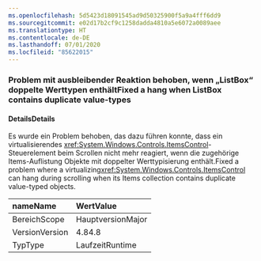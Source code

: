 ```yaml
---
ms.openlocfilehash: 5d5423d18091545ad9d50325900f5a9a4fff6dd9
ms.sourcegitcommit: e02d17b2cf9c1258dadda4810a5e6072a0089aee
ms.translationtype: HT
ms.contentlocale: de-DE
ms.lasthandoff: 07/01/2020
ms.locfileid: "85622015"
---
```

### <a name="fixed-a-hang-when-listbox-contains-duplicate-value-types"></a><span data-ttu-id="52765-101">Problem mit ausbleibender Reaktion behoben, wenn „ListBox“ doppelte Werttypen enthält</span><span class="sxs-lookup"><span data-stu-id="52765-101">Fixed a hang when ListBox contains duplicate value-types</span></span>

#### <a name="details"></a><span data-ttu-id="52765-102">Details</span><span class="sxs-lookup"><span data-stu-id="52765-102">Details</span></span>

<span data-ttu-id="52765-103">Es wurde ein Problem behoben, das dazu führen konnte, dass ein virtualisierendes <xref:System.Windows.Controls.ItemsControl>-Steuerelement beim Scrollen nicht mehr reagiert, wenn die zugehörige Items-Auflistung Objekte mit doppelter Werttypisierung enthält.</span><span class="sxs-lookup"><span data-stu-id="52765-103">Fixed a problem where a virtualizing<xref:System.Windows.Controls.ItemsControl> can hang during scrolling when its Items collection contains duplicate value-typed objects.</span></span>

| <span data-ttu-id="52765-104">name</span><span class="sxs-lookup"><span data-stu-id="52765-104">Name</span></span>    | <span data-ttu-id="52765-105">Wert</span><span class="sxs-lookup"><span data-stu-id="52765-105">Value</span></span>       |
|:--------|:------------|
| <span data-ttu-id="52765-106">Bereich</span><span class="sxs-lookup"><span data-stu-id="52765-106">Scope</span></span>   |<span data-ttu-id="52765-107">Hauptversion</span><span class="sxs-lookup"><span data-stu-id="52765-107">Major</span></span>|
|<span data-ttu-id="52765-108">Version</span><span class="sxs-lookup"><span data-stu-id="52765-108">Version</span></span>|<span data-ttu-id="52765-109">4.8</span><span class="sxs-lookup"><span data-stu-id="52765-109">4.8</span></span>|
|<span data-ttu-id="52765-110">Typ</span><span class="sxs-lookup"><span data-stu-id="52765-110">Type</span></span>|<span data-ttu-id="52765-111">Laufzeit</span><span class="sxs-lookup"><span data-stu-id="52765-111">Runtime</span></span>|
